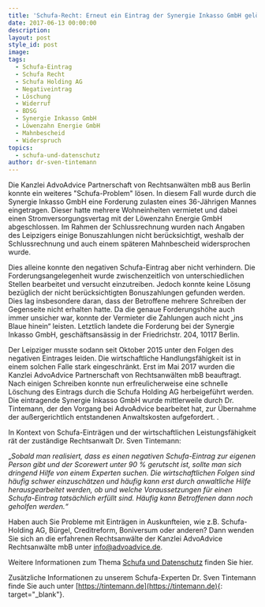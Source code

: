 ```yaml
---
title: 'Schufa-Recht: Erneut ein Eintrag der Synergie Inkasso GmbH gelöscht'
date: 2017-06-13 00:00:00
description:
layout: post
style_id: post
image:
tags:
  - Schufa-Eintrag
  - Schufa Recht
  - Schufa Holding AG
  - Negativeintrag
  - Löschung
  - Widerruf
  - BDSG
  - Synergie Inkasso GmbH
  - Löwenzahn Energie GmbH
  - Mahnbescheid
  - Widerspruch
topics:
  - schufa-und-datenschutz
author: dr-sven-tintemann
---
```

Die Kanzlei AdvoAdvice Partnerschaft von Rechtsanwälten mbB aus Berlin konnte ein weiteres "Schufa-Problem" lösen. In diesem Fall wurde durch die Synergie Inkasso GmbH eine Forderung zulasten eines 36-Jährigen Mannes eingetragen. Dieser hatte mehrere Wohneinheiten vermietet und dabei einen Stromversorgungsvertag mit der Löwenzahn Energie GmbH abgeschlossen. Im Rahmen der Schlussrechnung wurden nach Angaben des Leipzigers einige Bonuszahlungen nicht berücksichtigt, weshalb der Schlussrechnung und auch einem späteren Mahnbescheid widersprochen wurde.

Dies alleine konnte den negativen Schufa-Eintrag aber nicht verhindern. Die Forderungsangelegenheit wurde zwischenzeitlich von unterschiedlichen Stellen bearbeitet und versucht einzutreiben. Jedoch konnte keine Lösung bezüglich der nicht berücksichtigten Bonuszahlungen gefunden werden. Dies lag insbesondere daran, dass der Betroffene mehrere Schreiben der Gegenseite nicht erhalten hatte. Da die genaue Forderungshöhe auch immer unsicher war, konnte der Vermieter die Zahlungen auch nicht „ins Blaue hinein“ leisten. Letztlich landete die Forderung bei der Synergie Inkasso GmbH, geschäftsansässig in der Friedrichstr. 204, 10117 Berlin.

Der Leipziger musste sodann seit Oktober 2015 unter den Folgen des negativen Eintrages leiden. Die wirtschaftliche Handlungsfähigkeit ist in einem solchen Falle stark eingeschränkt. Erst im Mai 2017 wurden die Kanzlei AdvoAdvice Partnerschaft von Rechtsanwälten mbB beauftragt. Nach einigen Schreiben konnte nun erfreulicherweise eine schnelle Löschung des Eintrags durch die Schufa Holding AG herbeigeführt werden. Die eintragende Synergie Inkasso GmbH wurde mittlerweile durch Dr. Tintemann, der den Vorgang bei AdvoAdvice bearbeitet hat, zur Übernahme der außergerichtlich entstandenen Anwaltskosten aufgefordert. .

In Kontext von Schufa-Einträgen und der wirtschaftlichen Leistungsfähigkeit rät der zuständige Rechtsanwalt Dr. Sven Tintemann:

„*Sobald man realisiert, dass es einen negativen Schufa-Eintrag zur eigenen Person gibt und der Scorewert unter 90 % gerutscht ist, sollte man sich dringend Hilfe von einem Experten suchen. Die wirtschaftlichen Folgen sind häufig schwer einzuschätzen und häufig kann erst durch anwaltliche Hilfe herausgearbeitet werden, ob und welche Voraussetzungen für einen Schufa-Eintrag tatsächlich erfüllt sind. Häufig kann Betroffenen dann noch geholfen werden.“*

Haben auch Sie Probleme mit Einträgen in Auskunfteien, wie z.B. Schufa-Holding AG, Bürgel, Creditreform, Boniversum oder anderen? Dann wenden Sie sich an die erfahrenen Rechtsanwälte der Kanzlei AdvoAdvice Rechtsanwälte mbB unter [info@advoadvice.de](mailto:info@advoadvice.de).

Weitere Informationen zum Thema [Schufa und Datenschutz](/themen/schufa-und-datenschutz/)&nbsp;finden Sie hier.&nbsp;

Zusätzliche Informationen zu unserem Schufa-Experten Dr. Sven Tintemann finde Sie auch unter [https://tintemann.de](https://tintemann.de){: target="_blank"}.